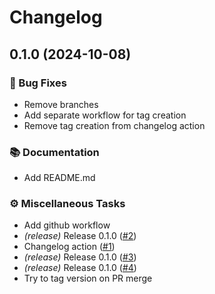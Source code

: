 # Changelog


## 0.1.0 (2024-10-08)


### 🐛 Bug Fixes

- Remove branches
- Add separate workflow for tag creation
- Remove tag creation from changelog action

### 📚 Documentation

- Add README.md

### ⚙️ Miscellaneous Tasks

- Add github workflow
- *(release)* Release 0.1.0 ([#2](https://github.com/MTES-MCT/ecobalyse/issues/2))
- Changelog action ([#1](https://github.com/MTES-MCT/ecobalyse/issues/1))
- *(release)* Release 0.1.0 ([#3](https://github.com/MTES-MCT/ecobalyse/issues/3))
- *(release)* Release 0.1.0 ([#4](https://github.com/MTES-MCT/ecobalyse/issues/4))
- Try to tag version on PR merge

<!-- generated by git-cliff -->
